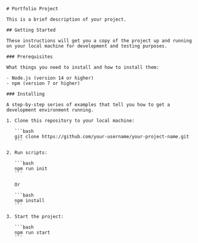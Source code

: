 
    # Portfolio Project
    
    This is a brief description of your project.
    
    ## Getting Started
    
    These instructions will get you a copy of the project up and running on your local machine for development and testing purposes.
    
    ### Prerequisites
    
    What things you need to install and how to install them:
    
    - Node.js (version 14 or higher)
    - npm (version 7 or higher)
    
    ### Installing
    
    A step-by-step series of examples that tell you how to get a development environment running.
    
    1. Clone this repository to your local machine:
    
       ```bash
       git clone https://github.com/your-username/your-project-name.git
       ```
    
    2. Run scripts:
    
       ```bash
       npm run init
       ```
    
       Or
    
       ```bash
       npm install
       ```
    
    3. Start the project:
    
       ```bash
       npm run start
       ```
    